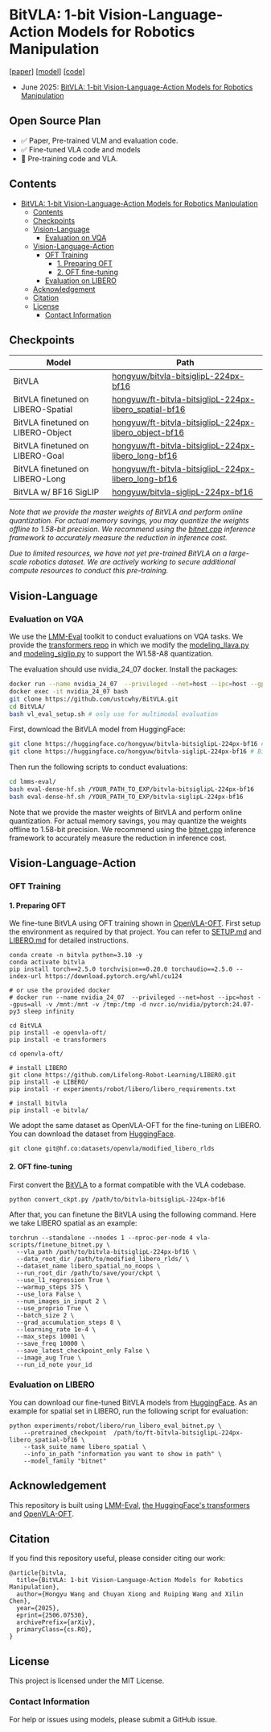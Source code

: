 # BitVLA: 1-bit Vision-Language-Action Models for Robotics Manipulation
[[paper]](https://arxiv.org/abs/2506.07530) [[model]](https://huggingface.co/collections/hongyuw/bitvla-68468fb1e3aae15dd8a4e36e) [[code]](https://github.com/ustcwhy/BitVLA)

- June 2025: [BitVLA: 1-bit Vision-Language-Action Models for Robotics Manipulation](https://arxiv.org/abs/2506.07530)


## Open Source Plan

- ✅ Paper, Pre-trained VLM and evaluation code.
- ✅ Fine-tuned VLA code and models
- 🧭 Pre-training code and VLA.

## Contents

- [BitVLA: 1-bit Vision-Language-Action Models for Robotics Manipulation](#bitvla-1-bit-vision-language-action-models-for-robotics-manipulation)
  - [Contents](#contents)
  - [Checkpoints](#checkpoints)
  - [Vision-Language](#vision-language)
    - [Evaluation on VQA](#evaluation-on-vqa)
  - [Vision-Language-Action](#vision-language-action)
    - [OFT Training](#oft-training)
      - [1. Preparing OFT](#1-preparing-oft)
      - [2. OFT fine-tuning](#2-oft-fine-tuning)
    - [Evaluation on LIBERO](#evaluation-on-libero)
  - [Acknowledgement](#acknowledgement)
  - [Citation](#citation)
  - [License](#license)
    - [Contact Information](#contact-information)
   
## Checkpoints

| Model     | Path |
| -------------- | ----- |
| BitVLA |   [hongyuw/bitvla-bitsiglipL-224px-bf16](https://huggingface.co/hongyuw/bitvla-bitsiglipL-224px-bf16)    |
| BitVLA finetuned on LIBERO-Spatial |   [hongyuw/ft-bitvla-bitsiglipL-224px-libero_spatial-bf16](https://huggingface.co/hongyuw/ft-bitvla-bitsiglipL-224px-libero_spatial-bf16)    |
| BitVLA finetuned on LIBERO-Object  |   [hongyuw/ft-bitvla-bitsiglipL-224px-libero_object-bf16](https://huggingface.co/hongyuw/ft-bitvla-bitsiglipL-224px-libero_object-bf16)    |
| BitVLA finetuned on LIBERO-Goal    |   [hongyuw/ft-bitvla-bitsiglipL-224px-libero_long-bf16](https://huggingface.co/hongyuw/ft-bitvla-bitsiglipL-224px-libero_long-bf16)    |
| BitVLA finetuned on LIBERO-Long    |   [hongyuw/ft-bitvla-bitsiglipL-224px-libero_long-bf16](https://huggingface.co/hongyuw/ft-bitvla-bitsiglipL-224px-libero_long-bf16)    |
| BitVLA w/ BF16 SigLIP |  [hongyuw/bitvla-siglipL-224px-bf16](https://huggingface.co/hongyuw/bitvla-siglipL-224px-bf16)     |

*Note that we provide the master weights of BitVLA and perform online quantization. For actual memory savings, you may quantize the weights offline to 1.58-bit precision. We recommend using the [bitnet.cpp](https://github.com/microsoft/bitnet) inference framework to accurately measure the reduction in inference cost.*

*Due to limited resources, we have not yet pre-trained BitVLA on a large-scale robotics dataset. We are actively working to secure additional compute resources to conduct this pre-training.*

## Vision-Language

### Evaluation on VQA

We use the [LMM-Eval](https://github.com/ustcwhy/BitVLA/tree/main/lmms-eval) toolkit to conduct evaluations on VQA tasks. We provide the [transformers repo](https://github.com/ustcwhy/BitVLA/tree/main/transformers) in which we modify the [modeling_llava.py](https://github.com/ustcwhy/BitVLA/blob/main/transformers/src/transformers/models/llava/modeling_llava.py) and [modeling_siglip.py](https://github.com/ustcwhy/BitVLA/blob/main/transformers/src/transformers/models/siglip/modeling_siglip.py) to support the W1.58-A8 quantization. 

The evaluation should use nvidia_24_07 docker. Install the packages:

```bash
docker run --name nvidia_24_07  --privileged --net=host --ipc=host --gpus=all -v /mnt:/mnt -v /tmp:/tmp -d nvcr.io/nvidia/pytorch:24.07-py3 sleep infinity # only use for multimodal evaluation
docker exec -it nvidia_24_07 bash
git clone https://github.com/ustcwhy/BitVLA.git
cd BitVLA/
bash vl_eval_setup.sh # only use for multimodal evaluation
```

First, download the BitVLA model from HuggingFace:

```bash
git clone https://huggingface.co/hongyuw/bitvla-bitsiglipL-224px-bf16 # BitVLA w/ W1.58-A8 SigLIP-L
git clone https://huggingface.co/hongyuw/bitvla-siglipL-224px-bf16 # BitVLA w/ BF16 SigLIP-L
```

Then run the following scripts to conduct evaluations:

```bash
cd lmms-eval/
bash eval-dense-hf.sh /YOUR_PATH_TO_EXP/bitvla-bitsiglipL-224px-bf16
bash eval-dense-hf.sh /YOUR_PATH_TO_EXP/bitvla-siglipL-224px-bf16
```

Note that we provide the master weights of BitVLA and perform online quantization. For actual memory savings, you may quantize the weights offline to 1.58-bit precision. We recommend using the [bitnet.cpp](https://github.com/microsoft/bitnet) inference framework to accurately measure the reduction in inference cost.

## Vision-Language-Action

### OFT Training 

#### 1. Preparing OFT
We fine-tune BitVLA using OFT training shown in [OpenVLA-OFT](https://github.com/moojink/openvla-oft/tree/main). First setup the environment as required by that project. You can refer to [SETUP.md](https://github.com/moojink/openvla-oft/blob/main/SETUP.md) and [LIBERO.md](https://github.com/moojink/openvla-oft/blob/main/LIBERO.md) for detailed instructions.

```
conda create -n bitvla python=3.10 -y
conda activate bitvla
pip install torch==2.5.0 torchvision==0.20.0 torchaudio==2.5.0 --index-url https://download.pytorch.org/whl/cu124

# or use the provided docker
# docker run --name nvidia_24_07  --privileged --net=host --ipc=host --gpus=all -v /mnt:/mnt -v /tmp:/tmp -d nvcr.io/nvidia/pytorch:24.07-py3 sleep infinity

cd BitVLA
pip install -e openvla-oft/
pip install -e transformers

cd openvla-oft/

# install LIBERO
git clone https://github.com/Lifelong-Robot-Learning/LIBERO.git
pip install -e LIBERO/
pip install -r experiments/robot/libero/libero_requirements.txt

# install bitvla
pip install -e bitvla/
```

We adopt the same dataset as OpenVLA-OFT for the fine-tuning on LIBERO. You can download the dataset from [HuggingFace](https://huggingface.co/datasets/openvla/modified_libero_rlds).

```
git clone git@hf.co:datasets/openvla/modified_libero_rlds
```

#### 2. OFT fine-tuning

First convert the [BitVLA](https://huggingface.co/hongyuw/bitvla-bitsiglipL-224px-bf16) to a format compatible with the VLA codebase.

```
python convert_ckpt.py /path/to/bitvla-bitsiglipL-224px-bf16
```

After that, you can finetune the BitVLA using the following command. Here we take LIBERO spatial as an example:

```
torchrun --standalone --nnodes 1 --nproc-per-node 4 vla-scripts/finetune_bitnet.py \
  --vla_path /path/to/bitvla-bitsiglipL-224px-bf16 \
  --data_root_dir /path/to/modified_libero_rlds/ \
  --dataset_name libero_spatial_no_noops \
  --run_root_dir /path/to/save/your/ckpt \
  --use_l1_regression True \
  --warmup_steps 375 \
  --use_lora False \
  --num_images_in_input 2 \
  --use_proprio True \
  --batch_size 2 \
  --grad_accumulation_steps 8 \
  --learning_rate 1e-4 \
  --max_steps 10001 \
  --save_freq 10000 \
  --save_latest_checkpoint_only False \
  --image_aug True \
  --run_id_note your_id
```

### Evaluation on LIBERO

You can download our fine-tuned BitVLA models from [HuggingFace](https://huggingface.co/collections/hongyuw/bitvla-68468fb1e3aae15dd8a4e36e). As an example for spatial set in LIBERO, run the following script for evaluation:

```
python experiments/robot/libero/run_libero_eval_bitnet.py \
    --pretrained_checkpoint  /path/to/ft-bitvla-bitsiglipL-224px-libero_spatial-bf16 \
    --task_suite_name libero_spatial \
    --info_in_path "information you want to show in path" \
    --model_family "bitnet" 
```

## Acknowledgement

This repository is built using [LMM-Eval](https://github.com/EvolvingLMMs-Lab/lmms-eval), [the HuggingFace's transformers](https://github.com/huggingface/transformers) and [OpenVLA-OFT](https://github.com/moojink/openvla-oft).

## Citation

If you find this repository useful, please consider citing our work:
```
@article{bitvla,
  title={BitVLA: 1-bit Vision-Language-Action Models for Robotics Manipulation}, 
  author={Hongyu Wang and Chuyan Xiong and Ruiping Wang and Xilin Chen},
  year={2025},
  eprint={2506.07530},
  archivePrefix={arXiv},
  primaryClass={cs.RO},
}
```

## License
This project is licensed under the MIT License.

### Contact Information

For help or issues using models, please submit a GitHub issue.
